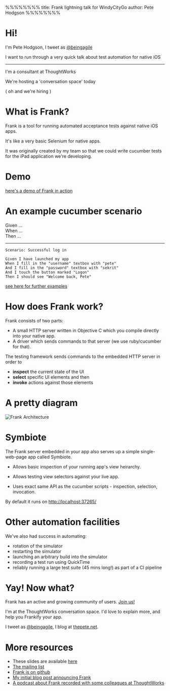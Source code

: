 %%%%%%%%
title: Frank lightning talk for WindyCityGo
author: Pete Hodgson 
%%%%%%%%

Hi!
====

I'm Pete Hodgson, I tweet as [@beingagile](http://www.twitter.com/beingagile)

I want to run through a very quick talk about test automation for native iOS

-----

I'm a consultant at ThoughtWorks

We're hosting a 'conversation space' today

( oh and we're hiring )


What is Frank?
=====

Frank is a tool for running automated acceptance tests against native iOS apps.

It's like a very basic Selenium for native apps.

It was originally created by my team so that we could write cucumber tests for the iPad application we're developing. 

Demo
====
<a target="_blank" href="http://vimeo.com/21860134">here's a demo of Frank in action</a>

# An example cucumber scenario


Given ...<br/>
When ...<br/>
Then ...

---

    Scenario: Successful log in

    Given I have launched my app
    When I fill in the "username" textbox with "pete"
    And I fill in the "password" textbox with "sekrit"
    And I touch the button marked "Logon"
    Then I should see "Welcome back, Pete"

[see here for further examples](https://github.com/moredip/Frank/blob/master/example/EmployeeAdmin/features/main.feature)


How does Frank work?
===================

Frank consists of two parts:

* A small HTTP server written in Objective C which you compile directly into your native app.
* A driver which sends commands to that server (we use ruby/cucumber for that).

The testing framework sends commands to the embedded HTTP server in order to 

- **inspect** the current state of the UI 
- **select** specific UI elements and then
- **invoke** actions against those elements

A pretty diagram
================

![Frank Architecture](http://github.com/moredip/frank/raw/master/doc/Frank%20Architecture.png)

Symbiote
========

The Frank server embedded in your app also serves up a simple single-web-page app called Symbiote.

- Allows basic inspection of your running app's view heirarchy.

- Allows testing view selectors against your live app.

- Uses exact same API as the cucumber scripts - inspection, selection, invocation.


By default it runs on [http://localhost:37265/](http://localhost:37265/)


Other automation facilities 
===========================
We've also had success in automating:

* rotation of the simulator
* restarting the simulator
* launching an arbitrary build into the simulator
* recording a test run using QuickTime
* reliably running a large test suite (45 mins long!) as part of a CI pipeline

# Yay! Now what? 

Frank has an active and growing community of users. [Join us!](http://groups.google.com/group/frank-discuss)

I'm at the ThoughtWorks conversation space. I'd love to explain more, and help you Frankify your app.

I tweet as [@beingagile](http://twitter.com/beingagile), I blog at [thepete.net](http://thepete.net).

More resources
=======

* These slides are available [here](http://moredip.github.com/windy_city_lightning.html)
* [The mailing list](http://groups.google.com/group/frank-discuss)
* [Frank is on github](http://github.com/moredip/frank)
* [My initial blog post announcing Frank](http://blog.thepete.net/2010/07/frank-automated-acceptance-tests-for.html)
* [A podcast about Frank recorded with some colleagues at ThoughtWorks](http://bit.ly/9cyMjT)
